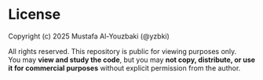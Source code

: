 # License

Copyright (c) 2025 Mustafa Al-Youzbaki (@yzbki)

All rights reserved. This repository is public for viewing purposes only.  
You may **view and study the code**, but you may **not copy, distribute, or use it for commercial purposes** without explicit permission from the author.